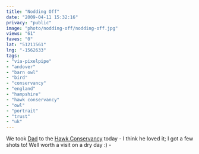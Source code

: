 ```yaml
---
title: "Nodding Off"
date: "2009-04-11 15:32:16"
privacy: "public"
image: "photo/nodding-off/nodding-off.jpg"
views: "61"
faves: "0"
lat: "51211561"
lng: "-1562633"
tags:
- "via-pixelpipe"
- "andover"
- "barn owl"
- "bird"
- "conservancy"
- "england"
- "hampshire"
- "hawk conservancy"
- "owl"
- "portrait"
- "trust"
- "uk"
---
```

We took <a href="http://www.flickr.com/iainprice">Dad</a> to the <a href="http://www.hawk-conservancy.org">Hawk Conservancy</a> today - I think he loved it; I got a few shots to! Well worth a visit on a dry day :) - <a href="/photos/2009/04/11/nodding-off"></a>
